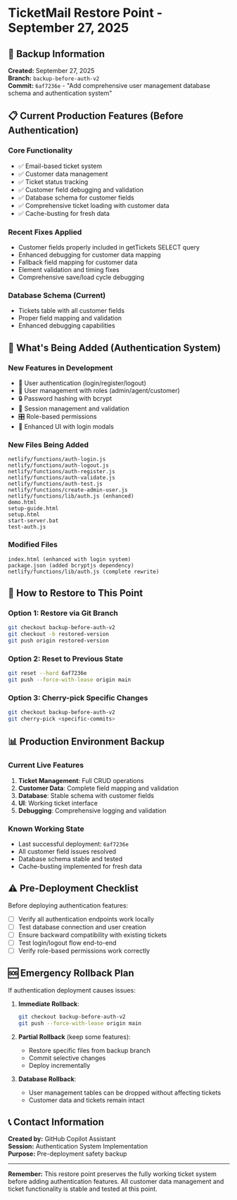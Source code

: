 # TicketMail Restore Point - September 27, 2025

## 🔄 Backup Information

**Created:** September 27, 2025  
**Branch:** `backup-before-auth-v2`  
**Commit:** `6af7236e` - "Add comprehensive user management database schema and authentication system"

## 📋 Current Production Features (Before Authentication)

### Core Functionality
- ✅ Email-based ticket system
- ✅ Customer data management
- ✅ Ticket status tracking
- ✅ Customer field debugging and validation
- ✅ Database schema for customer fields
- ✅ Comprehensive ticket loading with customer data
- ✅ Cache-busting for fresh data

### Recent Fixes Applied
- Customer fields properly included in getTickets SELECT query
- Enhanced debugging for customer data mapping
- Fallback field mapping for customer data
- Element validation and timing fixes
- Comprehensive save/load cycle debugging

### Database Schema (Current)
- Tickets table with all customer fields
- Proper field mapping and validation
- Enhanced debugging capabilities

## 🚀 What's Being Added (Authentication System)

### New Features in Development
- 🔐 User authentication (login/register/logout)
- 👥 User management with roles (admin/agent/customer)
- 🔒 Password hashing with bcrypt
- 🎫 Session management and validation
- 🎛️ Role-based permissions
- 🎨 Enhanced UI with login modals

### New Files Being Added
```
netlify/functions/auth-login.js
netlify/functions/auth-logout.js
netlify/functions/auth-register.js
netlify/functions/auth-validate.js
netlify/functions/auth-test.js
netlify/functions/create-admin-user.js
netlify/functions/lib/auth.js (enhanced)
demo.html
setup-guide.html
setup.html
start-server.bat
test-auth.js
```

### Modified Files
```
index.html (enhanced with login system)
package.json (added bcryptjs dependency)
netlify/functions/lib/auth.js (complete rewrite)
```

## 🔧 How to Restore to This Point

### Option 1: Restore via Git Branch
```bash
git checkout backup-before-auth-v2
git checkout -b restored-version
git push origin restored-version
```

### Option 2: Reset to Previous State
```bash
git reset --hard 6af7236e
git push --force-with-lease origin main
```

### Option 3: Cherry-pick Specific Changes
```bash
git checkout backup-before-auth-v2
git cherry-pick <specific-commits>
```

## 📊 Production Environment Backup

### Current Live Features
1. **Ticket Management**: Full CRUD operations
2. **Customer Data**: Complete field mapping and validation
3. **Database**: Stable schema with customer fields
4. **UI**: Working ticket interface
5. **Debugging**: Comprehensive logging and validation

### Known Working State
- Last successful deployment: `6af7236e`
- All customer field issues resolved
- Database schema stable and tested
- Cache-busting implemented for fresh data

## ⚠️ Pre-Deployment Checklist

Before deploying authentication features:
- [ ] Verify all authentication endpoints work locally
- [ ] Test database connection and user creation
- [ ] Ensure backward compatibility with existing tickets
- [ ] Test login/logout flow end-to-end
- [ ] Verify role-based permissions work correctly

## 🆘 Emergency Rollback Plan

If authentication deployment causes issues:

1. **Immediate Rollback**:
   ```bash
   git checkout backup-before-auth-v2
   git push --force-with-lease origin main
   ```

2. **Partial Rollback** (keep some features):
   - Restore specific files from backup branch
   - Commit selective changes
   - Deploy incrementally

3. **Database Rollback**:
   - User management tables can be dropped without affecting tickets
   - Customer data and tickets remain intact

## 📞 Contact Information

**Created by:** GitHub Copilot Assistant  
**Session:** Authentication System Implementation  
**Purpose:** Pre-deployment safety backup

---

**Remember:** This restore point preserves the fully working ticket system before adding authentication features. All customer data management and ticket functionality is stable and tested at this point.